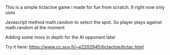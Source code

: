 This is a simple tictactoe game i made for fun from scratch. It right now only uses

Javascript method math.random to select the spot. So player plays against math.random at the moment

Adding some more in depth for the AI opponent later

Try it here: https://www.cc.puv.fi/~e2202945/tictactoe/tictac.html
